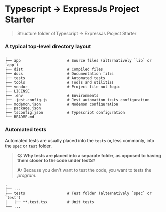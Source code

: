 Typescript -> ExpressJs Project Starter
============================

> Structure folder of Typescript -> ExpressJs Project Starter

### A typical top-level directory layout

    .
    ├── app                     # Source files (alternatively `lib` or `app`)
    ├── dist                    # Compiled files 
    ├── docs                    # Documentation files 
    ├── tests                   # Automated tests 
    ├── tools                   # Tools and utilities
    ├── vendor                  # Project file not logic
    ├── LICENSE                 
    ├── .env                    # Environments
    ├── .jest.config.js         # Jest automation tests configuration
    ├── modemon.json            # Nodemon configuration
    ├── package.json            
    ├── tsconfig.json           # Typescript configuration
    └── README.md

<!-- > Use short lowercase names at least for the top-level files and folders except
> `LICENSE`, `README.md` -->

### Automated tests

Automated tests are usually placed into the `tests` or, less commonly, into the `spec` or `test` folder.

> **Q: Why tests are placed into a separate folder, as opposed to having them closer to the code under testS?**
>
> **A:** Because you don't want to test the code, you want to tests the *program*.

    .
    ├── ...
    ├── tests                   # Test folder (alternatively `spec` or `test`)
    │   ├── **.test.tsx         # Unit tests
    └── ...
